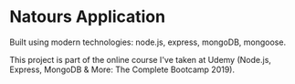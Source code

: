# Natours Application

Built using modern technologies: node.js, express, mongoDB, mongoose.

This project is part of the online course I've taken at Udemy (Node.js, Express, MongoDB & More: The Complete Bootcamp 2019).
